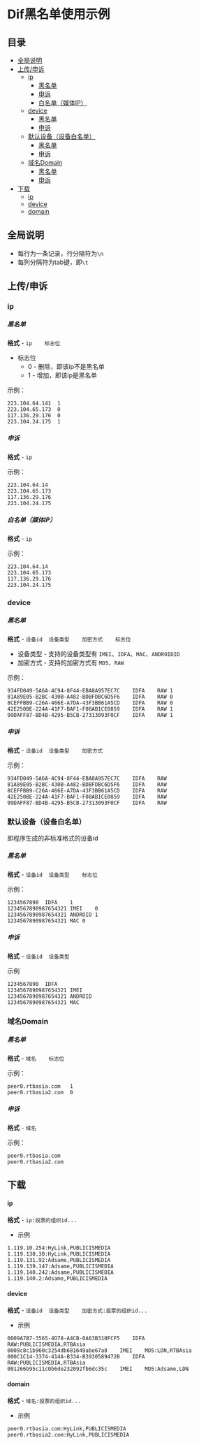 # Dif黑名单使用示例

## 目录
- [全局说明](#全局说明)
- [上传/申诉](#上传申诉)
    - [ip](#ip)
        - [黑名单](#黑名单)
        - [申诉](#申诉)
        - [白名单（媒体IP）](#白名单媒体ip)
    - [device](#device)
        - [黑名单](#黑名单)
        - [申诉](#申诉)
    - [默认设备（设备白名单）](#默认设备设备白名单)
        - [黑名单](#黑名单)
        - [申诉](#申诉)
    - [域名Domain](#域名domain)
        - [黑名单](#黑名单)
        - [申诉](#申诉)
- [下载](#下载)
    - [ip](#ip)
    - [device](#device)
    - [domain](#domain)

## 全局说明

- 每行为一条记录，行分隔符为`\n`
- 每列分隔符为tab键，即`\t`

## 上传/申诉

### ip

##### 黑名单

**格式** - `ip	标志位`

- 标志位
	- 0 - 删除，即该ip不是黑名单
	- 1 - 增加，即该ip是黑名单

示例：

```
223.104.64.141	1
223.104.65.173	0
117.136.29.176	0
223.104.24.175	1
```

##### 申诉

**格式** - `ip`

示例：

```
223.104.64.14
223.104.65.173
117.136.29.176
223.104.24.175
```

##### 白名单（媒体IP）

**格式** - `ip`

示例：

```
223.104.64.14
223.104.65.173
117.136.29.176
223.104.24.175
```

### device

##### 黑名单

**格式** - `设备id	设备类型	加密方式	标志位`

- 设备类型 - 支持的设备类型有 `IMEI`、`IDFA`、`MAC`、`ANDROIDID`
- 加密方式	- 支持的加密方式有 `MD5`、`RAW`

示例：

```
934FD049-5A6A-4C94-8F44-EBA8A957EC7C	IDFA	RAW	1
81A89E05-B2BC-430B-A482-BDBFDBC6D5F6	IDFA	RAW	0
8CEFFBB9-C26A-466E-A7DA-43F3BB61A5CD	IDFA	RAW	0
42E250BE-224A-41F7-BAF1-F08AB1CE0859	IDFA	RAW	1
99DAFF87-BD4B-4295-B5CB-27313093F0CF	IDFA	RAW	1
```

##### 申诉

**格式** - `设备id	设备类型	加密方式`

示例：

```
934FD049-5A6A-4C94-8F44-EBA8A957EC7C	IDFA	RAW
81A89E05-B2BC-430B-A482-BDBFDBC6D5F6	IDFA	RAW
8CEFFBB9-C26A-466E-A7DA-43F3BB61A5CD	IDFA	RAW
42E250BE-224A-41F7-BAF1-F08AB1CE0859	IDFA	RAW
99DAFF87-BD4B-4295-B5CB-27313093F0CF	IDFA	RAW
```

### 默认设备（设备白名单）

即程序生成的非标准格式的设备id

##### 黑名单

**格式** - `设备id	设备类型	标志位`

示例：

```
1234567890	IDFA	1
1234567890987654321	IMEI	0
1234567890987654321	ANDROID	1
1234567890987654321	MAC	0
```

##### 申诉

**格式** - `设备id	设备类型`

示例

```
1234567890	IDFA
1234567890987654321	IMEI
1234567890987654321	ANDROID
1234567890987654321	MAC
```


### 域名Domain

##### 黑名单

**格式** - `域名	标志位`

示例：

```
peer0.rtbasia.com	1
peer0.rtbasia2.com	0
```

##### 申诉

**格式** - `域名`

示例：

```
peer0.rtbasia.com
peer0.rtbasia2.com
```

## 下载

#### ip

**格式** - `ip:投票的组织id...`

- 示例

```
1.119.10.254:HyLink,PUBLICISMEDIA
1.119.130.30:HyLink,PUBLICISMEDIA
1.119.131.92:Adsame,PUBLICISMEDIA
1.119.139.147:Adsame,PUBLICISMEDIA
1.119.140.242:Adsame,PUBLICISMEDIA
1.119.140.2:Adsame,PUBLICISMEDIA
```


#### device

**格式** - `设备id	设备类型	加密方式:投票的组织id...`

- 示例

```
0009A7B7-3565-4D78-A4CB-0A63B310FCF5	IDFA	RAW:PUBLICISMEDIA,RTBAsia
0009c8c1b960c3254db681649abe67a8	IMEI	MD5:LDN,RTBAsia
000C1C14-3374-414A-B334-B3930589472B	IDFA	RAW:PUBLICISMEDIA,RTBAsia
001266b95c11c0b6de232092fb6dc35c	IMEI	MD5:Adsame,LDN

```

#### domain

**格式** - `域名:投票的组织id...`

- 示例

```
peer0.rtbasia.com:HyLink,PUBLICISMEDIA
peer0.rtbasia2.com:HyLink,PUBLICISMEDIA
```


